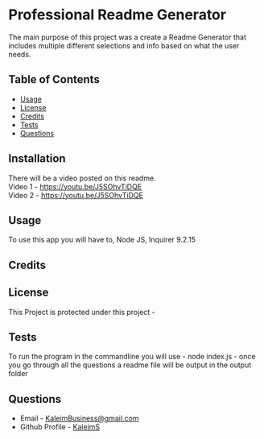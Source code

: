 
  # Professional Readme Generator
  The main purpose of this project was a create a Readme Generator that includes multiple different selections and info based on what the user needs.
  ## Table of Contents
  * [Usage](#usage)
  * [License](#license)
  * [Credits](#credits)
  * [Tests](#tests)
  * [Questions](#questions)
  ## Installation
  There will be a video posted on this readme. <br>
  Video 1 - https://youtu.be/J5SOhvTiDQE <br>
  Video 2 - https://youtu.be/J5SOhvTiDQE <br>
  ## Usage 
  To use this app you will have to, Node JS, Inquirer 9.2.15
  ## Credits
  
  ## License
  This Project is protected under this project - 
  ## Tests
  To run the program in the commandline you will use - node index.js - once you go through all the questions a readme file will be output in the output folder
  ## Questions
  * Email - KaleimBusiness@gmail.com
  * Github Profile - [KaleimS](https://github.com/KaleimS)
  

